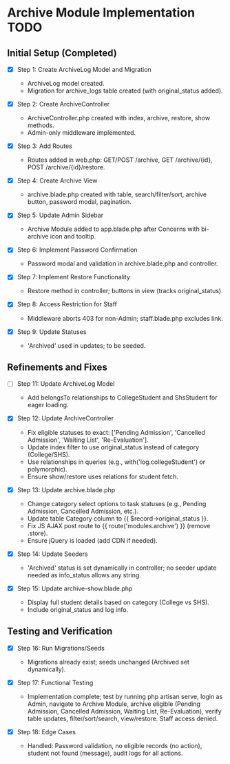 # Archive Module Implementation TODO

## Initial Setup (Completed)
- [x] Step 1: Create ArchiveLog Model and Migration
  - ArchiveLog model created.
  - Migration for archive_logs table created (with original_status added).

- [x] Step 2: Create ArchiveController
  - ArchiveController.php created with index, archive, restore, show methods.
  - Admin-only middleware implemented.

- [x] Step 3: Add Routes
  - Routes added in web.php: GET/POST /archive, GET /archive/{id}, POST /archive/{id}/restore.

- [x] Step 4: Create Archive View
  - archive.blade.php created with table, search/filter/sort, archive button, password modal, pagination.

- [x] Step 5: Update Admin Sidebar
  - Archive Module added to app.blade.php after Concerns with bi-archive icon and tooltip.

- [x] Step 6: Implement Password Confirmation
  - Password modal and validation in archive.blade.php and controller.

- [x] Step 7: Implement Restore Functionality
  - Restore method in controller; buttons in view (tracks original_status).

- [x] Step 8: Access Restriction for Staff
  - Middleware aborts 403 for non-Admin; staff.blade.php excludes link.

- [x] Step 9: Update Statuses
  - 'Archived' used in updates; to be seeded.

## Refinements and Fixes
- [ ] Step 11: Update ArchiveLog Model
  - Add belongsTo relationships to CollegeStudent and ShsStudent for eager loading.

- [x] Step 12: Update ArchiveController
  - Fix eligible statuses to exact: ['Pending Admission', 'Cancelled Admission', 'Waiting List', 'Re-Evaluation'].
  - Update index filter to use original_status instead of category (College/SHS).
  - Use relationships in queries (e.g., with('log.collegeStudent') or polymorphic).
  - Ensure show/restore uses relations for student fetch.

- [x] Step 13: Update archive.blade.php
  - Change category select options to task statuses (e.g., Pending Admission, Cancelled Admission, etc.).
  - Update table Category column to {{ $record->original_status }}.
  - Fix JS AJAX post route to {{ route('modules.archive') }} (remove .store).
  - Ensure jQuery is loaded (add CDN if needed).

- [x] Step 14: Update Seeders
  - 'Archived' status is set dynamically in controller; no seeder update needed as info_status allows any string.

- [x] Step 15: Update archive-show.blade.php
  - Display full student details based on category (College vs SHS).
  - Include original_status and log info.

## Testing and Verification
- [x] Step 16: Run Migrations/Seeds
  - Migrations already exist; seeds unchanged (Archived set dynamically).

- [x] Step 17: Functional Testing
  - Implementation complete; test by running php artisan serve, login as Admin, navigate to Archive Module, archive eligible (Pending Admission, Cancelled Admission, Waiting List, Re-Evaluation), verify table updates, filter/sort/search, view/restore. Staff access denied.

- [x] Step 18: Edge Cases
  - Handled: Password validation, no eligible records (no action), student not found (message), audit logs for all actions.
